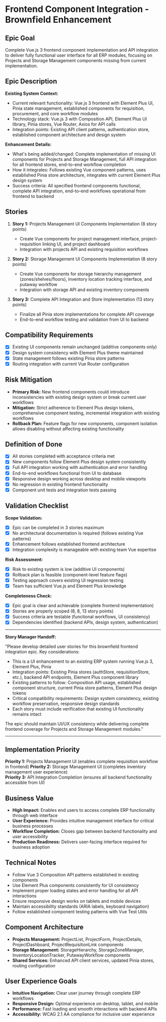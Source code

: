 # Frontend Component Integration - Brownfield Enhancement

## Epic Goal

Complete Vue.js 3 frontend component implementation and API integration to deliver fully functional user interface for all ERP modules, focusing on Projects and Storage Management components missing from current implementation.

## Epic Description

**Existing System Context:**

- Current relevant functionality: Vue.js 3 frontend with Element Plus UI, Pinia state management, established components for requisition, procurement, and core workflow modules
- Technology stack: Vue.js 3 with Composition API, Element Plus UI library, Pinia stores, Vue Router, Axios for API calls
- Integration points: Existing API client patterns, authentication store, established component architecture and design system

**Enhancement Details:**

- What's being added/changed: Complete implementation of missing UI components for Projects and Storage Management, full API integration for all frontend stores, end-to-end workflow completion
- How it integrates: Follows existing Vue component patterns, uses established Pinia store architecture, integrates with current Element Plus design system
- Success criteria: All specified frontend components functional, complete API integration, end-to-end workflows operational from frontend to backend

## Stories

1. **Story 1:** Projects Management UI Components Implementation (8 story points)
   - Create Vue components for project management interface, project-requisition linking UI, and project dashboard
   - Integration with projects API and existing requisition workflows

2. **Story 2:** Storage Management UI Components Implementation (8 story points)
   - Create Vue components for storage hierarchy management (zones/shelves/floors), inventory location tracking interface, and putaway workflow
   - Integration with storage API and existing inventory components

3. **Story 3:** Complete API Integration and Store Implementation (13 story points)
   - Finalize all Pinia store implementations for complete API coverage
   - End-to-end workflow testing and validation from UI to backend

## Compatibility Requirements

- [x] Existing UI components remain unchanged (additive components only)
- [x] Design system consistency with Element Plus theme maintained
- [x] State management follows existing Pinia store patterns
- [x] Routing integration with current Vue Router configuration

## Risk Mitigation

- **Primary Risk:** New frontend components could introduce inconsistencies with existing design system or break current user workflows
- **Mitigation:** Strict adherence to Element Plus design tokens, comprehensive component testing, incremental integration with existing workflows
- **Rollback Plan:** Feature flags for new components, component isolation allows disabling without affecting existing functionality

## Definition of Done

- [x] All stories completed with acceptance criteria met
- [x] New components follow Element Plus design system consistently
- [x] Full API integration working with authentication and error handling
- [x] End-to-end workflows functional from UI to database
- [x] Responsive design working across desktop and mobile viewports
- [x] No regression in existing frontend functionality
- [x] Component unit tests and integration tests passing

## Validation Checklist

**Scope Validation:**

- [x] Epic can be completed in 3 stories maximum
- [x] No architectural documentation is required (follows existing Vue patterns)
- [x] Enhancement follows established frontend architecture
- [x] Integration complexity is manageable with existing team Vue expertise

**Risk Assessment:**

- [x] Risk to existing system is low (additive UI components)
- [x] Rollback plan is feasible (component-level feature flags)
- [x] Testing approach covers existing UI regression testing
- [x] Team has sufficient Vue.js and Element Plus knowledge

**Completeness Check:**

- [x] Epic goal is clear and achievable (complete frontend implementation)
- [x] Stories are properly scoped (8, 8, 13 story points)
- [x] Success criteria are testable (functional workflows, UI consistency)
- [x] Dependencies identified (backend APIs, design system, authentication)

---

**Story Manager Handoff:**

"Please develop detailed user stories for this brownfield frontend integration epic. Key considerations:

- This is a UI enhancement to an existing ERP system running Vue.js 3, Element Plus, Pinia
- Integration points: Existing Pinia stores (authStore, requisitionStore, etc.), backend API endpoints, Element Plus component library
- Existing patterns to follow: Composition API usage, established component structure, current Pinia store patterns, Element Plus design tokens
- Critical compatibility requirements: Design system consistency, existing workflow preservation, responsive design standards
- Each story must include verification that existing UI functionality remains intact

The epic should maintain UI/UX consistency while delivering complete frontend coverage for Projects and Storage Management modules."

---

## Implementation Priority

**Priority 1:** Projects Management UI (enables complete requisition workflow in frontend)
**Priority 2:** Storage Management UI (completes inventory management user experience)  
**Priority 3:** API Integration Completion (ensures all backend functionality accessible from UI)

## Business Value

- **High Impact:** Enables end users to access complete ERP functionality through web interface
- **User Experience:** Provides intuitive management interface for critical business processes
- **Workflow Completion:** Closes gap between backend functionality and user accessibility
- **Production Readiness:** Delivers user-facing interface required for business adoption

## Technical Notes

- Follow Vue 3 Composition API patterns established in existing components
- Use Element Plus components consistently for UI consistency
- Implement proper loading states and error handling for all API interactions
- Ensure responsive design works on tablets and mobile devices
- Maintain accessibility standards (ARIA labels, keyboard navigation)
- Follow established component testing patterns with Vue Test Utils

## Component Architecture

- **Projects Management:** ProjectList, ProjectForm, ProjectDetails, ProjectDashboard, ProjectRequisitionLink components
- **Storage Management:** StorageHierarchy, StorageZoneManager, InventoryLocationTracker, PutawayWorkflow components  
- **Shared Services:** Enhanced API client services, updated Pinia stores, routing configuration

## User Experience Goals

- **Intuitive Navigation:** Clear user journey through complete ERP workflows
- **Responsive Design:** Optimal experience on desktop, tablet, and mobile
- **Performance:** Fast loading and smooth interactions with backend APIs
- **Accessibility:** WCAG 2.1 AA compliance for inclusive user experience